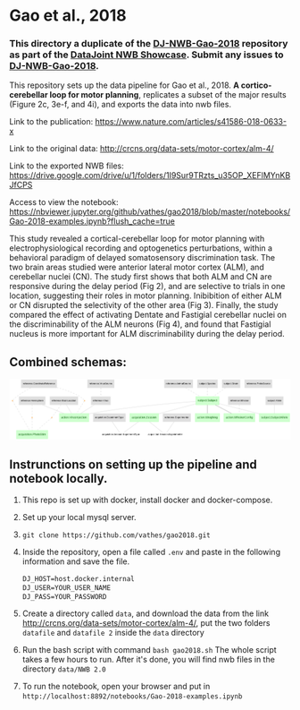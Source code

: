 # Gao et al., 2018

### This directory a duplicate of the [DJ-NWB-Gao-2018](https://github.com/datajoint-company/DJ-NWB-Gao-2018) repository as part of the [DataJoint NWB Showcase](https://github.com/datajoint-company/DataJoint-NWB-showcase). Submit any issues to [DJ-NWB-Gao-2018](https://github.com/datajoint-company/DJ-NWB-Gao-2018).

This repository sets up the data pipeline for Gao et al., 2018. **A cortico-cerebellar loop for motor planning**, replicates a subset of the major results (Figure 2c, 3e-f, and 4i), and exports the data into nwb files.

Link to the publication:  https://www.nature.com/articles/s41586-018-0633-x

Link to the original data: http://crcns.org/data-sets/motor-cortex/alm-4/

Link to the exported NWB files: https://drive.google.com/drive/u/1/folders/1I9Sur9TRzts_u35OP_XEFlMYnKBJfCPS

Access to view the notebook: https://nbviewer.jupyter.org/github/vathes/gao2018/blob/master/notebooks/Gao-2018-examples.ipynb?flush_cache=true


This study revealed a cortical-cerebellar loop for motor planning with electrophysiological recording and optogenetics perturbations, within a behavioral paradigm of delayed somatosensory discrimination task. The two brain areas studied were anterior lateral motor cortex (ALM), and cerebellar nuclei (CN). The study first shows that both ALM and CN are responsive during the delay period (Fig 2), and are selective to trials in one location, suggesting their roles in motor planning. Inibibition of either ALM or CN disrupted the selectivity of the other area (Fig 3). Finally, the study compared the effect of activating Dentate and Fastigial cerebellar nuclei on the discriminability of the ALM neurons (Fig 4), and found that Fastigial nucleus is more important for ALM discriminability during the delay period.

## Combined schemas:

![All combined erd](images/all_erd.png)


## Instrunctions on setting up the pipeline and notebook locally.

1. This repo is set up with docker, install docker and docker-compose.

2. Set up your local mysql server.

3. `git clone https://github.com/vathes/gao2018.git`

4. Inside the repository, open a file called `.env` and paste in the following information and save the file.
    ```
    DJ_HOST=host.docker.internal
    DJ_USER=YOUR_USER_NAME
    DJ_PASS=YOUR_PASSWORD
    ```
5. Create a directory called `data`, and download the data from the link http://crcns.org/data-sets/motor-cortex/alm-4/, put the two folders `datafile` and `datafile 2` inside the `data` directory

6. Run the bash script with command `bash gao2018.sh`
    The whole script takes a few hours to run. After it's done, you will find nwb files in the directory `data/NWB 2.0`

7. To run the notebook, open your browser and put in `http://localhost:8892/notebooks/Gao-2018-examples.ipynb`
